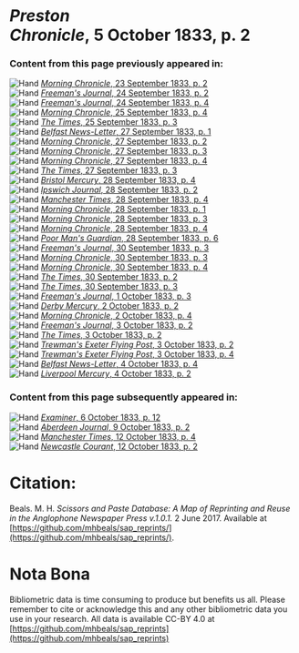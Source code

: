 # *Preston Chronicle*, 5 October 1833, p. 2  
  
### Content from this page previously appeared in:  
![Hand](http://scissorsandpaste.net/wp-content/uploads/2017/06/smallhandpointer.png) [*Morning Chronicle*, 23 September 1833, p. 2](https://mhbeals.github.io/sap_html/Morning-Chronicle/Morning-Chronicle-23-September-1833-p-2)  
![Hand](http://scissorsandpaste.net/wp-content/uploads/2017/06/smallhandpointer.png) [*Freeman's Journal*, 24 September 1833, p. 2](https://mhbeals.github.io/sap_html/Freeman's-Journal/Freeman's-Journal-24-September-1833-p-2)  
![Hand](http://scissorsandpaste.net/wp-content/uploads/2017/06/smallhandpointer.png) [*Freeman's Journal*, 24 September 1833, p. 4](https://mhbeals.github.io/sap_html/Freeman's-Journal/Freeman's-Journal-24-September-1833-p-4)  
![Hand](http://scissorsandpaste.net/wp-content/uploads/2017/06/smallhandpointer.png) [*Morning Chronicle*, 25 September 1833, p. 4](https://mhbeals.github.io/sap_html/Morning-Chronicle/Morning-Chronicle-25-September-1833-p-4)  
![Hand](http://scissorsandpaste.net/wp-content/uploads/2017/06/smallhandpointer.png) [*The Times*, 25 September 1833, p. 3](https://mhbeals.github.io/sap_html/The-Times/The-Times-25-September-1833-p-3)  
![Hand](http://scissorsandpaste.net/wp-content/uploads/2017/06/smallhandpointer.png) [*Belfast News-Letter*, 27 September 1833, p. 1](https://mhbeals.github.io/sap_html/Belfast-News-Letter/Belfast-News-Letter-27-September-1833-p-1)  
![Hand](http://scissorsandpaste.net/wp-content/uploads/2017/06/smallhandpointer.png) [*Morning Chronicle*, 27 September 1833, p. 2](https://mhbeals.github.io/sap_html/Morning-Chronicle/Morning-Chronicle-27-September-1833-p-2)  
![Hand](http://scissorsandpaste.net/wp-content/uploads/2017/06/smallhandpointer.png) [*Morning Chronicle*, 27 September 1833, p. 3](https://mhbeals.github.io/sap_html/Morning-Chronicle/Morning-Chronicle-27-September-1833-p-3)  
![Hand](http://scissorsandpaste.net/wp-content/uploads/2017/06/smallhandpointer.png) [*Morning Chronicle*, 27 September 1833, p. 4](https://mhbeals.github.io/sap_html/Morning-Chronicle/Morning-Chronicle-27-September-1833-p-4)  
![Hand](http://scissorsandpaste.net/wp-content/uploads/2017/06/smallhandpointer.png) [*The Times*, 27 September 1833, p. 3](https://mhbeals.github.io/sap_html/The-Times/The-Times-27-September-1833-p-3)  
![Hand](http://scissorsandpaste.net/wp-content/uploads/2017/06/smallhandpointer.png) [*Bristol Mercury*, 28 September 1833, p. 4](https://mhbeals.github.io/sap_html/Bristol-Mercury/Bristol-Mercury-28-September-1833-p-4)  
![Hand](http://scissorsandpaste.net/wp-content/uploads/2017/06/smallhandpointer.png) [*Ipswich Journal*, 28 September 1833, p. 2](https://mhbeals.github.io/sap_html/Ipswich-Journal/Ipswich-Journal-28-September-1833-p-2)  
![Hand](http://scissorsandpaste.net/wp-content/uploads/2017/06/smallhandpointer.png) [*Manchester Times*, 28 September 1833, p. 4](https://mhbeals.github.io/sap_html/Manchester-Times/Manchester-Times-28-September-1833-p-4)  
![Hand](http://scissorsandpaste.net/wp-content/uploads/2017/06/smallhandpointer.png) [*Morning Chronicle*, 28 September 1833, p. 1](https://mhbeals.github.io/sap_html/Morning-Chronicle/Morning-Chronicle-28-September-1833-p-1)  
![Hand](http://scissorsandpaste.net/wp-content/uploads/2017/06/smallhandpointer.png) [*Morning Chronicle*, 28 September 1833, p. 3](https://mhbeals.github.io/sap_html/Morning-Chronicle/Morning-Chronicle-28-September-1833-p-3)  
![Hand](http://scissorsandpaste.net/wp-content/uploads/2017/06/smallhandpointer.png) [*Morning Chronicle*, 28 September 1833, p. 4](https://mhbeals.github.io/sap_html/Morning-Chronicle/Morning-Chronicle-28-September-1833-p-4)  
![Hand](http://scissorsandpaste.net/wp-content/uploads/2017/06/smallhandpointer.png) [*Poor Man's Guardian*, 28 September 1833, p. 6](https://mhbeals.github.io/sap_html/Poor-Man's-Guardian/Poor-Man's-Guardian-28-September-1833-p-6)  
![Hand](http://scissorsandpaste.net/wp-content/uploads/2017/06/smallhandpointer.png) [*Freeman's Journal*, 30 September 1833, p. 3](https://mhbeals.github.io/sap_html/Freeman's-Journal/Freeman's-Journal-30-September-1833-p-3)  
![Hand](http://scissorsandpaste.net/wp-content/uploads/2017/06/smallhandpointer.png) [*Morning Chronicle*, 30 September 1833, p. 3](https://mhbeals.github.io/sap_html/Morning-Chronicle/Morning-Chronicle-30-September-1833-p-3)  
![Hand](http://scissorsandpaste.net/wp-content/uploads/2017/06/smallhandpointer.png) [*Morning Chronicle*, 30 September 1833, p. 4](https://mhbeals.github.io/sap_html/Morning-Chronicle/Morning-Chronicle-30-September-1833-p-4)  
![Hand](http://scissorsandpaste.net/wp-content/uploads/2017/06/smallhandpointer.png) [*The Times*, 30 September 1833, p. 2](https://mhbeals.github.io/sap_html/The-Times/The-Times-30-September-1833-p-2)  
![Hand](http://scissorsandpaste.net/wp-content/uploads/2017/06/smallhandpointer.png) [*The Times*, 30 September 1833, p. 3](https://mhbeals.github.io/sap_html/The-Times/The-Times-30-September-1833-p-3)  
![Hand](http://scissorsandpaste.net/wp-content/uploads/2017/06/smallhandpointer.png) [*Freeman's Journal*, 1 October 1833, p. 3](https://mhbeals.github.io/sap_html/Freeman's-Journal/Freeman's-Journal-1-October-1833-p-3)  
![Hand](http://scissorsandpaste.net/wp-content/uploads/2017/06/smallhandpointer.png) [*Derby Mercury*, 2 October 1833, p. 2](https://mhbeals.github.io/sap_html/Derby-Mercury/Derby-Mercury-2-October-1833-p-2)  
![Hand](http://scissorsandpaste.net/wp-content/uploads/2017/06/smallhandpointer.png) [*Morning Chronicle*, 2 October 1833, p. 4](https://mhbeals.github.io/sap_html/Morning-Chronicle/Morning-Chronicle-2-October-1833-p-4)  
![Hand](http://scissorsandpaste.net/wp-content/uploads/2017/06/smallhandpointer.png) [*Freeman's Journal*, 3 October 1833, p. 2](https://mhbeals.github.io/sap_html/Freeman's-Journal/Freeman's-Journal-3-October-1833-p-2)  
![Hand](http://scissorsandpaste.net/wp-content/uploads/2017/06/smallhandpointer.png) [*The Times*, 3 October 1833, p. 2](https://mhbeals.github.io/sap_html/The-Times/The-Times-3-October-1833-p-2)  
![Hand](http://scissorsandpaste.net/wp-content/uploads/2017/06/smallhandpointer.png) [*Trewman's Exeter Flying Post*, 3 October 1833, p. 2](https://mhbeals.github.io/sap_html/Trewman's-Exeter-Flying-Post/Trewman's-Exeter-Flying-Post-3-October-1833-p-2)  
![Hand](http://scissorsandpaste.net/wp-content/uploads/2017/06/smallhandpointer.png) [*Trewman's Exeter Flying Post*, 3 October 1833, p. 4](https://mhbeals.github.io/sap_html/Trewman's-Exeter-Flying-Post/Trewman's-Exeter-Flying-Post-3-October-1833-p-4)  
![Hand](http://scissorsandpaste.net/wp-content/uploads/2017/06/smallhandpointer.png) [*Belfast News-Letter*, 4 October 1833, p. 4](https://mhbeals.github.io/sap_html/Belfast-News-Letter/Belfast-News-Letter-4-October-1833-p-4)  
![Hand](http://scissorsandpaste.net/wp-content/uploads/2017/06/smallhandpointer.png) [*Liverpool Mercury*, 4 October 1833, p. 2](https://mhbeals.github.io/sap_html/Liverpool-Mercury/Liverpool-Mercury-4-October-1833-p-2)  
  
### Content from this page subsequently appeared in:  
![Hand](http://scissorsandpaste.net/wp-content/uploads/2017/06/smallhandpointer.png) [*Examiner*, 6 October 1833, p. 12](https://mhbeals.github.io/sap_html/Examiner/Examiner-6-October-1833-p-12)  
![Hand](http://scissorsandpaste.net/wp-content/uploads/2017/06/smallhandpointer.png) [*Aberdeen Journal*, 9 October 1833, p. 2](https://mhbeals.github.io/sap_html/Aberdeen-Journal/Aberdeen-Journal-9-October-1833-p-2)  
![Hand](http://scissorsandpaste.net/wp-content/uploads/2017/06/smallhandpointer.png) [*Manchester Times*, 12 October 1833, p. 4](https://mhbeals.github.io/sap_html/Manchester-Times/Manchester-Times-12-October-1833-p-4)  
![Hand](http://scissorsandpaste.net/wp-content/uploads/2017/06/smallhandpointer.png) [*Newcastle Courant*, 12 October 1833, p. 2](https://mhbeals.github.io/sap_html/Newcastle-Courant/Newcastle-Courant-12-October-1833-p-2)  


# Citation: 

Beals. M. H. *Scissors and Paste Database: A Map of Reprinting and Reuse in the Anglophone Newspaper Press v.1.0.1.* 2 June 2017. Available at [https://github.com/mhbeals/sap_reprints/](https://github.com/mhbeals/sap_reprints/). 

# Nota Bona

Bibliometric data is time consuming to produce but benefits us all. Please remember to cite or acknowledge this and any other bibliometric data you use in your research. All data is available CC-BY 4.0 at [https://github.com/mhbeals/sap_reprints](https://github.com/mhbeals/sap_reprints)